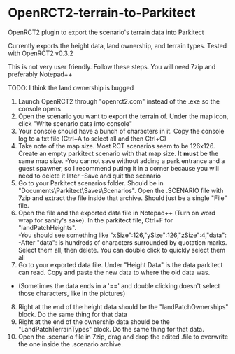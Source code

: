 # OpenRCT2-terrain-to-Parkitect
OpenRCT2 plugin to export the scenario's terrain data into Parkitect

Currently exports the height data, land ownership, and terrain types. Tested with OpenRCT2 v0.3.2

This is not very user friendly. Follow these steps. You will need 7zip and preferably Notepad++

TODO: I think the land ownership is bugged

1. Launch OpenRCT2 through "openrct2.com" instead of the .exe so the console opens
2. Open the scenario you want to export the terrain of. Under the map icon, click "Write scenario data into console"
3. Your console should have a bunch of characters in it. Copy the console log to a txt file (Ctrl+A to select all and then Ctrl+C)
4. Take note of the map size. Most RCT scenarios seem to be 126x126. Create an empty parkitect scenario with that map size. It **must** be the same map size.
  -You cannot save without adding a park entrance and a guest spawner, so I recommend puting it in a corner because you will need to delete it later
  -Save and quit the scenario
5. Go to your Parkitect scenarios folder. Should be in "Documents\Parkitect\Saves\Scenarios". Open the .SCENARIO file with 7zip and extract the file inside that archive. Should just be a single "File" file.
6. Open the file and the exported data file in Notepad++ (Turn on word wrap for sanity's sake). In the parkitect file, Ctrl+F for "landPatchHeights". \
  -You should see something like "xSize":126,"ySize":126,"zSize":4,"data": \
  -After "data": is hundreds of characters surrounded by quotation marks. Select them all, then delete. You can double click to quickly select them all
7. Go to your exported data file. Under "Height Data" is the data parkitect can read. Copy and paste the new data to where the old data was.
  - (Sometimes the data ends in a '==' and double clicking doesn't select those characters, like in the pictures)
8. Right at the end of the height data should be the "landPatchOwnerships" block. Do the same thing for that data
9. Right at the end of the ownership data should be the "LandPatchTerrainTypes" block. Do the same thing for that data.
10. Open the .scenario file in 7zip, drag and drop the edited .file to overwrite the one inside the .scenario archive.
